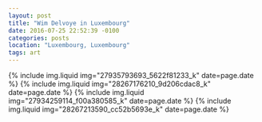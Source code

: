 ```yaml
---
layout: post
title: "Wim Delvoye in Luxembourg"
date: 2016-07-25 22:52:39 -0100
categories: posts
location: "Luxembourg, Luxembourg"
tags: art
---
```


{% include img.liquid img="27935793693_5622f81233_k" date=page.date %}
{% include img.liquid img="28267176210_9d206cdac8_k" date=page.date %}
{% include img.liquid img="27934259114_f00a380585_k" date=page.date %}
{% include img.liquid img="28267213590_cc52b5693e_k" date=page.date %}
